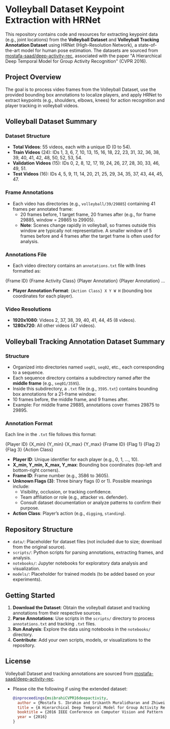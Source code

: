 # Volleyball Dataset Keypoint Extraction with HRNet

This repository contains code and resources for extracting keypoint data (e.g., joint locations) from the **Volleyball Dataset** and **Volleyball Tracking Annotation Dataset** using HRNet (High-Resolution Network), a state-of-the-art model for human pose estimation. The datasets are sourced from [mostafa-saad/deep-activity-rec](https://github.com/mostafa-saad/deep-activity-rec), associated with the paper "A Hierarchical Deep Temporal Model for Group Activity Recognition" (CVPR 2016).

## Project Overview
The goal is to process video frames from the Volleyball Dataset, use the provided bounding box annotations to localize players, and apply HRNet to extract keypoints (e.g., shoulders, elbows, knees) for action recognition and player tracking in volleyball videos.

## Volleyball Dataset Summary

### Dataset Structure
- **Total Videos**: 55 videos, each with a unique ID (0 to 54).
- **Train Videos** (24): IDs 1, 3, 6, 7, 10, 13, 15, 16, 18, 22, 23, 31, 32, 36, 38, 39, 40, 41, 42, 48, 50, 52, 53, 54.
- **Validation Videos** (15): IDs 0, 2, 8, 12, 17, 19, 24, 26, 27, 28, 30, 33, 46, 49, 51.
- **Test Videos** (16): IDs 4, 5, 9, 11, 14, 20, 21, 25, 29, 34, 35, 37, 43, 44, 45, 47.

### Frame Annotations
- Each video has directories (e.g., `volleyball/39/29885`) containing 41 frames per annotated frame:
  - 20 frames before, 1 target frame, 20 frames after (e.g., for frame 29885, window = 29865 to 29905).
  - **Note**: Scenes change rapidly in volleyball, so frames outside this window are typically not representative. A smaller window of 5 frames before and 4 frames after the target frame is often used for analysis.

### Annotations File
- Each video directory contains an `annotations.txt` file with lines formatted as:

{Frame ID} {Frame Activity Class} {Player Annotation} {Player Annotation} ...

- **Player Annotation Format**: `{Action Class} X Y W H` (bounding box coordinates for each player).

### Video Resolutions
- **1920x1080**: Videos 2, 37, 38, 39, 40, 41, 44, 45 (8 videos).
- **1280x720**: All other videos (47 videos).

## Volleyball Tracking Annotation Dataset Summary

### Structure
- Organized into directories named `seq01`, `seq02`, etc., each corresponding to a sequence.
- Each sequence directory contains a subdirectory named after the **middle frame** (e.g., `seq01/3595`).
- Inside this subdirectory, a `.txt` file (e.g., `3595.txt`) contains bounding box annotations for a 21-frame window:
- 10 frames before, the middle frame, and 9 frames after.
- Example: For middle frame 29885, annotations cover frames 29875 to 29895.

### Annotation Format
Each line in the `.txt` file follows this format:

{Player ID} {X_min} {Y_min} {X_max} {Y_max} {Frame ID} {Flag 1} {Flag 2} {Flag 3} {Action Class}

- **Player ID**: Unique identifier for each player (e.g., 0, 1, ..., 10).
- **X_min, Y_min, X_max, Y_max**: Bounding box coordinates (top-left and bottom-right corners).
- **Frame ID**: Frame number (e.g., 3586 to 3605).
- **Unknown Flags (3)**: Three binary flags (0 or 1). Possible meanings include:
  - Visibility, occlusion, or tracking confidence.
  - Team affiliation or role (e.g., attacker vs. defender).
  - Consult dataset documentation or analyze patterns to confirm their purpose.
- **Action Class**: Player’s action (e.g., `digging`, `standing`).

## Repository Structure
- `data/`: Placeholder for dataset files (not included due to size; download from the original source).
- `scripts/`: Python scripts for parsing annotations, extracting frames, and analysis.
- `notebooks/`: Jupyter notebooks for exploratory data analysis and visualization.
- `models/`: Placeholder for trained models (to be added based on your experiments).

## Getting Started
1. **Download the Dataset**: Obtain the volleyball dataset and tracking annotations from their respective sources.
2. **Parse Annotations**: Use scripts in the `scripts/` directory to process `annotations.txt` and tracking `.txt` files.
3. **Run Analysis**: Explore the data using notebooks in the `notebooks/` directory.
4. **Contribute**: Add your own scripts, models, or visualizations to the repository.

## License
 Volleyball Dataset and tracking annotations are sourced from [mostafa-saad/deep-activity-rec](https://github.com/mostafa-saad/deep-activity-rec).[](https://github.com/mostafa-saad/deep-activity-rec/blob/master/README.md)
- Please cite the following if using the extended dataset:
  ```bibtex
  @inproceedings{msibrahiCVPR16deepactivity,
    author = {Mostafa S. Ibrahim and Srikanth Muralidharan and Zhiwei Deng and Arash Vahdat and Greg Mori},
    title = {A Hierarchical Deep Temporal Model for Group Activity Recognition},
    booktitle = {2016 IEEE Conference on Computer Vision and Pattern Recognition (CVPR)},
    year = {2016}
  }




